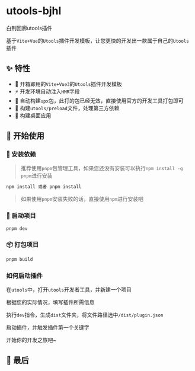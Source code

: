 # utools-bjhl
白荆回廊utools插件

基于`Vite+Vue`的`Utools`插件开发模板，让您更快的开发出一款属于自己的`Utools`插件

## ✨ 特性

- 🌈 开箱即用的`Vite+Vue3`的`Utools`插件开发模板
- ⚡ 开发环境自动注入`HMR`字段
- 🦍 自动构建`upx`包，此打的包已经无效，直接使用官方的开发工具打包即可
- 🧸 构建`utools/preload`文件，处理第三方依赖
- 🚀 构建桌面应用

## 🥩 开始使用

### 🔧 安装依赖

> 推荐使用`pnpm`包管理工具，如果您还没有安装可以执行`npm install -g pnpm`进行安装

```bash
npm install 或者 pnpm install
```

> 如果使用`pnpm`安装失败的话，直接使用`npm`进行安装吧

### 🛫 启动项目

```bash
pnpm dev
```

### 📦 打包项目

```bash
pnpm build
```

### 如何启动插件

在`utools`中，打开`utools`开发者工具，并新建一个项目

根据您的实际情况，填写插件所需信息

执行`dev`指令，生成`dist`文件夹，将文件路径选中`/dist/plugin.json`

启动插件，并触发插件第一个关键字

开始你的开发之旅吧~

## 🍭 最后
